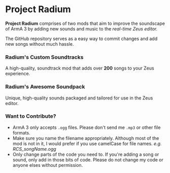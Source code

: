# Project Radium
**Project Radium** comprises of two mods that aim to improve the soundscape of ArmA 3 by adding new sounds and music to the *real-time Zeus editor.*

The GitHub repository serves as a easy way to commit changes and add new songs without much hassle.

### Radium's Custom Soundtracks

A high-quality, soundtrack mod that adds over **200** songs to your Zeus experience.

### Radium's Awesome Soundpack

Unique, high-quality sounds packaged and tailored for use in the Zeus editor.

### Want to Contribute?
- ArmA 3 only accepts `.ogg` files. Please don't send me `.mp3` or other file formats.
- Make sure you name the filename appropriately. Although most of the mod is not in it, I would prefer if you use camelCase for file names. *e.g. RCS_songName.ogg*
- Only change parts of the code you need to. If you're adding a song or sound, only add in those bits of code. Please do not change my code or anyone elses without permission.
